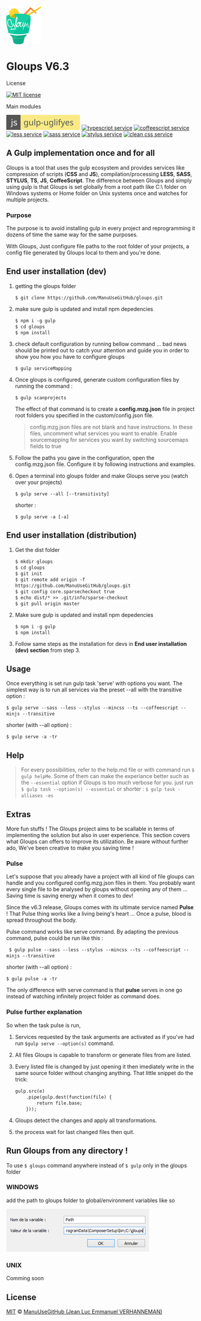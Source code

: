 ![logo](images/mzg2.ico)
# Gloups V6.3
License

[![MIT license][license-badge]][license-link]

Main modules

[![uglify service][uglify-badge]][uglify-link] [![typescript service][typescript-badge]][typescript-link] [![coffeescript service][coffee-badge]][coffee-link] [![less service][less-badge]][less-link] [![sass service][sass-badge]][sass-link] [![stylus service][stylus-badge]][stylus-link] [![clean css service][cleanCSS-badge]][cleanCSS-link]

## A Gulp implementation once and for all
Gloups is a tool that uses the gulp ecosystem and provides services like compression of scripts (<b>CSS</b> and <b>JS</b>), compilation/processing <b>LESS</b>, <b>SASS</b>, <b>STYLUS</b>, <b>TS</b>, <b>JS</b>, <b>CoffeeScript</b>. The difference between Gloups and simply using gulp is that Gloups is set globally from a root path like C:\ folder on Windows systems or Home folder on Unix systems once and watches for multiple projects.

### Purpose
The purpose is to avoid installing gulp in every project and reprogramming it dozens of time the same way for the same purposes. 

With Gloups, Just configure file paths to the root folder of your projects, a config file generated by Gloups local to them and you're done.

## End user installation (dev)

1. getting the gloups folder

       $ git clone https://github.com/ManuUseGitHub/gloups.git

2. make sure gulp is updated and install npm depedencies

       $ npm i -g gulp 
       $ cd gloups
       $ npm install

3. check default configuration by running bellow command ... bad news should be printed out to catch your attention and guide you in order to show you how you have to configure gloups

       $ gulp serviceMapping

4. Once gloups is configured, generate custom configuration files by running the command : 

       $ gulp scanprojects
       
   
    The effect of that command is to create a <b>config.mzg.json</b> file in project root folders you specified in the custom/config.json file.

    > config.mzg.json files are not blank and have instructions.
    > In these files, uncomment what services you want to enable.
    > Enable sourcemapping for services you want by switching sourcemaps fields to true

5. Follow the paths you gave in the configuration, open the config.mzg.json file. Configure it by following instructions and examples. 

6. Open a terminal into gloups folder and make Gloups serve you (watch over your projects)

       $ gulp serve --all [--transitivity]
   
   shorter :
       
       $ gulp serve -a [-a]

## End user installation (distribution)

1. Get the dist folder

       $ mkdir gloups
       $ cd gloups
       $ git init
       $ git remote add origin -f https://github.com/ManuUseGitHub/gloups.git
       $ git config core.sparsecheckout true
       $ echo dist/* >> .git/info/sparse-checkout
       $ git pull origin master

2. Make sure gulp is updated and install npm depedencies

       $ npm i -g gulp 
       $ npm install

3. Follow same steps as the installation for devs in <b>End user installation (dev) section</b> from step 3.
 
## Usage
Once everything is set run gulp task 'serve' with options you want. The simplest way is to run all services via the preset --all with the transitive option :

    $ gulp serve --sass --less --stylus --mincss --ts --coffeescript --minjs --transitive
    
shorter (with --all option) :

    $ gulp serve -a -tr

## Help
> For every possibilities, refer to the help.md file or with command run  ```$ gulp helpMe```. 
> Some of them can make the experiance better such as the ```--essential``` option if Gloups is too much verbose for you. just run ```$ gulp task --option(s) --essential``` or shorter : ```$ gulp task -alliases -es```

## Extras

More fun stuffs ! The Gloups project aims to be scallable in terms of implementing the solution but also in user experience. This section covers what Gloups can offers to improve its utilization. Be aware without further ado, We've been creative to make you saving time !

### Pulse
Let's suppose that you already have a project with all kind of file gloups can handle and you configured config.mzg.json files in them. You probably want every single file to be analysed by gloups without opening any of them ... Saving time is saving energy when it comes to dev!

Since the v6.3 release, Gloups comes with its ultimate service named <b>Pulse</b> ! That Pulse thing works like a living being's heart ... Once a pulse, blood is spread throughout the body.

Pulse command works like serve command. By adapting the previous command, pulse could be run like this :
    
     $ gulp pulse --sass --less --stylus --mincss --ts --coffeescript --minjs --transitive

shorter (with --all option) :

    $ gulp pulse -a -tr

The only difference with serve command is that <b>pulse</b> serves in one go instead of watching infinitely project folder as <serve> command does.

### Pulse further explanation
So when the task pulse is run, 

1. Services requested by the task arguments are activated as if you've had run ```$gulp serve --option(s)``` command.

2. All files Gloups is capable to transform or generate files from are listed.

3. Every listed file is changed by just opening it then imediately write in the same source folder without changing anything. That little snippet do the trick:
    ```
    gulp.src(e)
        .pipe(gulp.dest(function(file) {
			return file.base;
		}));
    ```
4. Gloups detect the changes and apply all transformations.

5. the process wait for last changed files then quit.

## Run Gloups from any directory !
To use ```$ gloups``` command anywhere instead of ```$ gulp``` only in the gloups folder

### WINDOWS
add the path to gloups folder to global/environment variables like so
    
![logo](images/Capture.PNG)

### UNIX
Comming soon

## License
[MIT][license-link] © [ManuUseGitHub (Jean Luc Emmanuel VERHANNEMAN)](https://www.linkedin.com/in/jean-luc-emmanuel-verhanneman-5a9381ab/)

[uglify-badge]: images/js-gulp--uglify-f9ea85.svg
[uglify-link]: https://www.npmjs.com/package/gulp-uglify

[typescript-badge]: https://img.shields.io/badge/ts-gulp--typescript-152740.svg?style=flat-square
[typescript-link]: https://www.npmjs.com/package/gulp-typescript

[coffee-badge]: https://img.shields.io/badge/coffee-gulp--coffee-3e2723.svg?style=flat-square
[coffee-link]: https://www.npmjs.com/package/gulp-coffee

[less-badge]: https://img.shields.io/badge/less-gulp--less-1d365d.svg?style=flat-square
[less-link]: https://www.npmjs.com/package/gulp-less

[stylus-badge]: https://img.shields.io/badge/stylus-gulp--stylus-ff6347.svg?style=flat-square
[stylus-link]: https://www.npmjs.com/package/gulp-stylus

[sass-badge]: https://img.shields.io/badge/sass-gulp--sass-c6538c.svg?style=flat-square
[sass-link]: https://www.npmjs.com/package/gulp-sass

[cleanCSS-badge]: https://img.shields.io/badge/css-gulp--clean--css-17cfa3.svg?style=flat-square
[cleanCSS-link]: https://www.npmjs.com/package/gulp-clean-css

[license-badge]: http://img.shields.io/badge/license-MIT-blue.svg?style=flat-square
[license-link]: LICENSE

[stackoverflow-icon]: images/so-icon.svg
[stackoverflow-link]: https://stackoverflow.com
